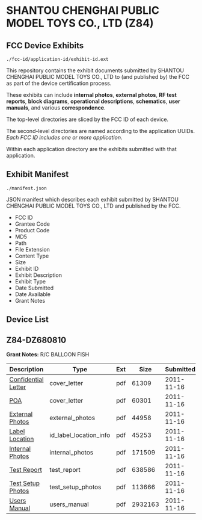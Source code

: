 # SHANTOU CHENGHAI PUBLIC MODEL TOYS CO., LTD (Z84)
## FCC Device Exhibits

```
./fcc-id/application-id/exhibit-id.ext
```

This repository contains the exhibit documents submitted by SHANTOU CHENGHAI PUBLIC MODEL TOYS CO., LTD to (and published by) the FCC as part of the device certification process.

These exhibits can include **internal photos**, **external photos**, **RF test reports**, **block diagrams**, **operational descriptions**, **schematics**, **user manuals**, and various **correspondence**.

The top-level directories are sliced by the FCC ID of each device.

The second-level directories are named according to the application UUIDs. *Each FCC ID includes one or more application.*

Within each application directory are the exhibits submitted with that application. 

## Exhibit Manifest

```
./manifest.json
```

JSON manifest which describes each exhibit submitted by SHANTOU CHENGHAI PUBLIC MODEL TOYS CO., LTD and published by the FCC.

- FCC ID
- Grantee Code
- Product Code
- MD5
- Path
- File Extension
- Content Type
- Size
- Exhibit ID
- Exhibit Description
- Exhibit Type
- Date Submitted
- Date Available
- Grant Notes

## Device List
## Z84-DZ680810
**Grant Notes:** R/C BALLOON FISH

| Description | Type | Ext | Size | Submitted | Available |
| ----------- | ---- | --- | ---- | --------- | --------- |
| [Confidential Letter](Z84-DZ680810/0840da823fd56ac0ee2564384d0f2d16/1581919.pdf) | cover_letter | pdf | 61309 | 2011-11-16 | 2011-11-16 |
| [POA](Z84-DZ680810/0840da823fd56ac0ee2564384d0f2d16/1581920.pdf) | cover_letter | pdf | 60301 | 2011-11-16 | 2011-11-16 |
| [External Photos](Z84-DZ680810/0840da823fd56ac0ee2564384d0f2d16/1581916.pdf) | external_photos | pdf | 44958 | 2011-11-16 | 2011-11-16 |
| [Label Location](Z84-DZ680810/0840da823fd56ac0ee2564384d0f2d16/1581918.pdf) | id_label_location_info | pdf | 45253 | 2011-11-16 | 2011-11-16 |
| [Internal Photos](Z84-DZ680810/0840da823fd56ac0ee2564384d0f2d16/1581917.pdf) | internal_photos | pdf | 171509 | 2011-11-16 | 2011-11-16 |
| [Test Report](Z84-DZ680810/0840da823fd56ac0ee2564384d0f2d16/1581921.pdf) | test_report | pdf | 638586 | 2011-11-16 | 2011-11-16 |
| [Test Setup Photos](Z84-DZ680810/0840da823fd56ac0ee2564384d0f2d16/1581922.pdf) | test_setup_photos | pdf | 113666 | 2011-11-16 | 2011-11-16 |
| [Users Manual](Z84-DZ680810/0840da823fd56ac0ee2564384d0f2d16/1581923.pdf) | users_manual | pdf | 2932163 | 2011-11-16 | 2011-11-16 |
